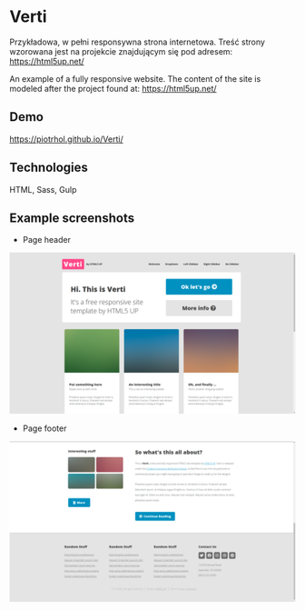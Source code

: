 # Verti

Przykładowa, w pełni responsywna strona internetowa. Treść strony wzorowana jest na projekcie znajdującym się pod adresem: https://html5up.net/

An example of a fully responsive website. The content of the site is modeled after the project found at: https://html5up.net/

## Demo

https://piotrhol.github.io/Verti/

## Technologies

HTML, Sass, Gulp

## Example screenshots

- Page header

<img src="assets/screenshot1.png" />

- Page footer

<img src="assets/screenshot2.png" />